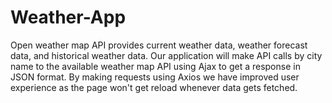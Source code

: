 ﻿# Weather-App 
 Open weather map API provides current weather data, weather forecast data, and historical weather data. Our application will make API calls by city name to the available weather map API using Ajax to get a response in JSON format.
 By making requests using Axios we have improved user experience as the page won't get reload whenever data gets fetched.
